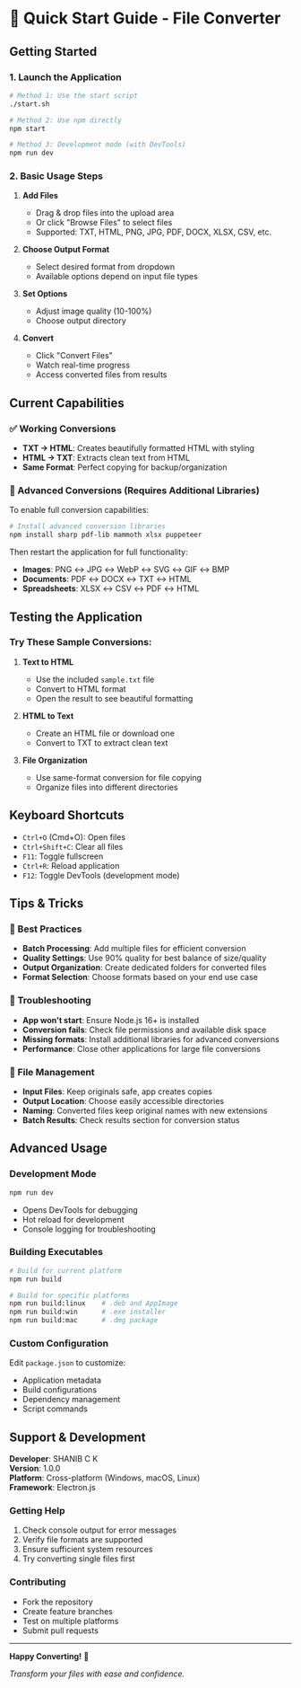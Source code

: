 # 🚀 Quick Start Guide - File Converter

## Getting Started

### 1. Launch the Application
```bash
# Method 1: Use the start script
./start.sh

# Method 2: Use npm directly
npm start

# Method 3: Development mode (with DevTools)
npm run dev
```

### 2. Basic Usage Steps

1. **Add Files**
   - Drag & drop files into the upload area
   - Or click "Browse Files" to select files
   - Supported: TXT, HTML, PNG, JPG, PDF, DOCX, XLSX, CSV, etc.

2. **Choose Output Format**
   - Select desired format from dropdown
   - Available options depend on input file types

3. **Set Options**
   - Adjust image quality (10-100%)
   - Choose output directory

4. **Convert**
   - Click "Convert Files"
   - Watch real-time progress
   - Access converted files from results

## Current Capabilities

### ✅ Working Conversions
- **TXT → HTML**: Creates beautifully formatted HTML with styling
- **HTML → TXT**: Extracts clean text from HTML
- **Same Format**: Perfect copying for backup/organization

### 🔄 Advanced Conversions (Requires Additional Libraries)
To enable full conversion capabilities:

```bash
# Install advanced conversion libraries
npm install sharp pdf-lib mammoth xlsx puppeteer
```

Then restart the application for full functionality:
- **Images**: PNG ↔ JPG ↔ WebP ↔ SVG ↔ GIF ↔ BMP
- **Documents**: PDF ↔ DOCX ↔ TXT ↔ HTML
- **Spreadsheets**: XLSX ↔ CSV ↔ PDF ↔ HTML

## Testing the Application

### Try These Sample Conversions:

1. **Text to HTML**
   - Use the included `sample.txt` file
   - Convert to HTML format
   - Open the result to see beautiful formatting

2. **HTML to Text**
   - Create an HTML file or download one
   - Convert to TXT to extract clean text

3. **File Organization**
   - Use same-format conversion for file copying
   - Organize files into different directories

## Keyboard Shortcuts

- `Ctrl+O` (Cmd+O): Open files
- `Ctrl+Shift+C`: Clear all files
- `F11`: Toggle fullscreen
- `Ctrl+R`: Reload application
- `F12`: Toggle DevTools (development mode)

## Tips & Tricks

### 🎯 Best Practices
- **Batch Processing**: Add multiple files for efficient conversion
- **Quality Settings**: Use 90% quality for best balance of size/quality
- **Output Organization**: Create dedicated folders for converted files
- **Format Selection**: Choose formats based on your end use case

### 🔧 Troubleshooting
- **App won't start**: Ensure Node.js 16+ is installed
- **Conversion fails**: Check file permissions and available disk space
- **Missing formats**: Install additional libraries for advanced conversions
- **Performance**: Close other applications for large file conversions

### 📁 File Management
- **Input Files**: Keep originals safe, app creates copies
- **Output Location**: Choose easily accessible directories
- **Naming**: Converted files keep original names with new extensions
- **Batch Results**: Check results section for conversion status

## Advanced Usage

### Development Mode
```bash
npm run dev
```
- Opens DevTools for debugging
- Hot reload for development
- Console logging for troubleshooting

### Building Executables
```bash
# Build for current platform
npm run build

# Build for specific platforms
npm run build:linux    # .deb and AppImage
npm run build:win      # .exe installer
npm run build:mac      # .dmg package
```

### Custom Configuration
Edit `package.json` to customize:
- Application metadata
- Build configurations
- Dependency management
- Script commands

## Support & Development

**Developer**: SHANIB C K  
**Version**: 1.0.0  
**Platform**: Cross-platform (Windows, macOS, Linux)  
**Framework**: Electron.js  

### Getting Help
1. Check console output for error messages
2. Verify file formats are supported
3. Ensure sufficient system resources
4. Try converting single files first

### Contributing
- Fork the repository
- Create feature branches
- Test on multiple platforms
- Submit pull requests

---

**Happy Converting!** 🎉

*Transform your files with ease and confidence.*
